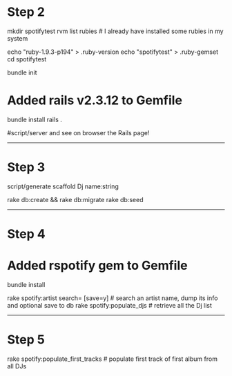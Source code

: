 # Step 2

mkdir spotifytest
rvm list rubies    # I already have installed some rubies in my system

echo "ruby-1.9.3-p194" > .ruby-version
echo "spotifytest" > .ruby-gemset
cd spotifytest

bundle init
# Added rails v2.3.12 to Gemfile 

bundle install
rails .

#script/server and see on browser the Rails page!


---
# Step 3

script/generate scaffold Dj name:string

rake db:create && rake db:migrate
rake db:seed

---
# Step 4

# Added rspotify gem to Gemfile
bundle install

rake spotify:artist search=<name> [save=y]  # search an artist name, dump its info and optional save to db
rake spotify:populate_djs   # retrieve all the Dj list

----
# Step 5

rake spotify:populate_first_tracks   # populate first track of first album from all DJs
